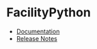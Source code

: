 # FacilityPython

* [Documentation](https://facilityapi.github.io/)
* [Release Notes](ReleaseNotes.md)
